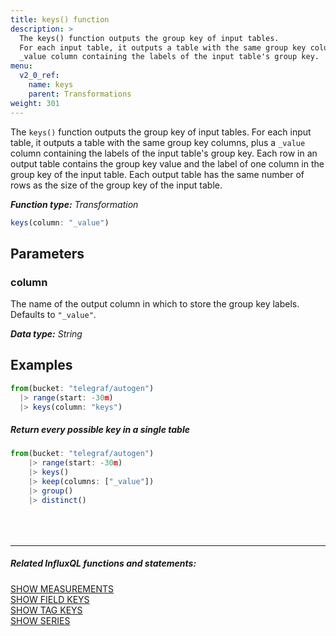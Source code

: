 ```yaml
---
title: keys() function
description: >
  The keys() function outputs the group key of input tables.
  For each input table, it outputs a table with the same group key columns, plus a
  _value column containing the labels of the input table's group key.
menu:
  v2_0_ref:
    name: keys
    parent: Transformations
weight: 301
---
```


The `keys()` function outputs the group key of input tables.
For each input table, it outputs a table with the same group key columns, plus a
`_value` column containing the labels of the input table's group key.
Each row in an output table contains the group key value and the label of one column in the group key of the input table.
Each output table has the same number of rows as the size of the group key of the input table.

_**Function type:** Transformation_

```js
keys(column: "_value")
```

## Parameters

### column
The name of the output column in which to store the group key labels.
Defaults to `"_value"`.

_**Data type:** String_

## Examples
```js
from(bucket: "telegraf/autogen")
  |> range(start: -30m)
  |> keys(column: "keys")
```

##### Return every possible key in a single table
```js
from(bucket: "telegraf/autogen")
    |> range(start: -30m)
    |> keys()
    |> keep(columns: ["_value"])
    |> group()
    |> distinct()
```

<hr style="margin-top:4rem"/>

##### Related InfluxQL functions and statements:
[SHOW MEASUREMENTS](https://docs.influxdata.com/influxdb/latest/query_language/schema_exploration/#show-measurements)  
[SHOW FIELD KEYS](https://docs.influxdata.com/influxdb/latest/query_language/schema_exploration/#show-field-keys)  
[SHOW TAG KEYS](https://docs.influxdata.com/influxdb/latest/query_language/schema_exploration/#show-tag-keys)  
[SHOW SERIES](https://docs.influxdata.com/influxdb/latest/query_language/schema_exploration/#show-tag-keys)
